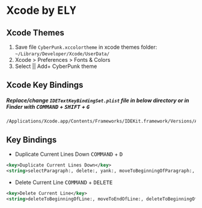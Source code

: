 # Xcode by <kbd>ELY</kbd>

## Xcode Themes

1. Save file ```CyberPunk.xccolortheme``` in xcode themes folder: 
```~/Library/Developer/Xcode/UserData/```
2. Xcode > Preferences > Fonts & Colors
3. Select || Add+ CyberPunk theme

## Xcode Key Bindings

##### Replace/change ```IDETextKeyBindingSet.plist``` file in below directory or in Finder with <kbd>COMMAND</kbd> + <kbd>SHIFT</kbd> + <kbd>G</kbd>

```
/Applications/Xcode.app/Contents/Frameworks/IDEKit.framework/Versions/A/Resources/
```

## Key Bindings

- Duplicate Current Lines Down <kbd>COMMAND</kbd> + <kbd>D</kbd>
  
```xml  
<key>Duplicate Current Lines Down</key>
<string>selectParagraph:, delete:, yank:, moveToBeginningOfParagraph:, yank:, moveUp:, moveToEndOfParagraph:</string>
```

- Delete Current Line <kbd>COMMAND</kbd> + <kbd>DELETE</kbd>

```xml  
<key>Delete Current Line</key>
<string>deleteToBeginningOfLine:, moveToEndOfLine:, deleteToBeginningOfLine:, deleteBackward:, moveDown:,moveToBeginningOfLine:</string>
```
